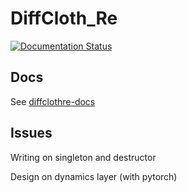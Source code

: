 # DiffCloth_Re
[![Documentation Status](https://readthedocs.org/projects/diffclothre/badge/?version=latest)](https://diffclothre.readthedocs.io/en/latest/?badge=latest)


## Docs
See [diffclothre-docs](diffclothre.rtfd.io)


## Issues

Writing on singleton and destructor

Design on dynamics layer (with pytorch)
